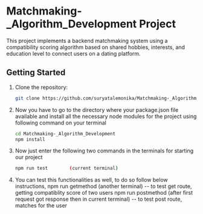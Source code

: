 # Matchmaking-_Algorithm_Development Project

This project implements a backend matchmaking system using a compatibility scoring algorithm based on shared hobbies, interests, and education level to connect users on a dating platform.

## Getting Started

1. Clone the repository:

   ```bash
   git clone https://github.com/suryatalemonika/Matchmaking-_Algorithm_Development.git

2. Now you have to go to the directory where your package.json file available and install all the necessary node modules for the project using following command on your terminal

   ```bash
   cd Matchmaking-_Algorithm_Development
   npm install

3. Now just enter the following two commands in the terminals for starting our project
   ```bash
   npm run test        (current terminal)

4. You can test this functionalities as well, to do so follow below instructions,
   npm run getmethod        (another terminal) -- to test get route, getting compatiblity score of two users
   npm run postmethod        (after first request got response then in current terminal) -- to test post route, matches for the user
